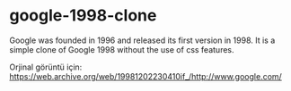 # google-1998-clone
Google was founded in 1996 and released its first version in 1998. It is a simple clone of Google 1998 without the use of css features.

Orjinal görüntü için: https://web.archive.org/web/19981202230410if_/http://www.google.com/

